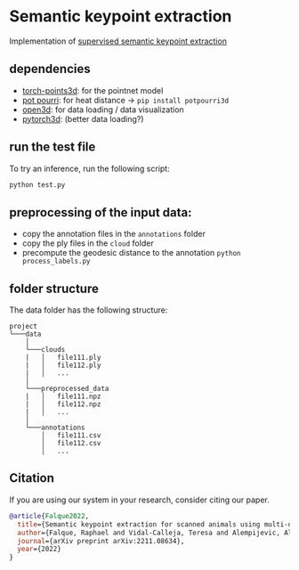 # Semantic keypoint extraction

Implementation of [supervised semantic keypoint extraction](https://arxiv.org/pdf/2211.08634.pdf)

## dependencies

* [torch-points3d](https://github.com/torch-points3d/torch-points3d): for the pointnet model
* [pot pourri](https://github.com/nmwsharp/potpourri3d): for heat distance -> `pip install potpourri3d`
* [open3d](http://www.open3d.org/): for data loading / data visualization
* [pytorch3d](https://pytorch3d.org/): (better data loading?)

## run the test file

To try an inference, run the following script:
```bash
python test.py
```

## preprocessing of the input data:

* copy the annotation files in the `annotations` folder
* copy the ply files in the `cloud` folder
* precompute the geodesic distance to the annotation `python process_labels.py`

## folder structure

The data folder has the following structure:
```
project
└───data
    │
    └───clouds
    |   │   file111.ply
    |   │   file112.ply
    |   │   ...
    │
    └───preprocessed_data
    |   │   file111.npz
    |   │   file112.npz
    |   │   ...
    │
    └───annotations
        │   file111.csv
        │   file112.csv
        │   ...
```


## Citation

If you are using our system in your research, consider citing our paper.

```bibtex
@article{Falque2022,
  title={Semantic keypoint extraction for scanned animals using multi-depth-camera systems},
  author={Falque, Raphael and Vidal-Calleja, Teresa and Alempijevic, Alen},
  journal={arXiv preprint arXiv:2211.08634},
  year={2022}
}
```

